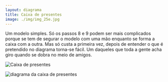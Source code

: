 ```yaml
---
layout: diagrama
title: Caixa de presentes
image: ./img/img_25e.jpg
---
```


Um modelo simples. Só os passos 8 e 9 podem ser mais complicados porque se tem de segurar o modelo com uma mão enquanto se forma a caixa com a outra. Mas só custa a primeira vez, depois de entender o que é pretendido no diagrama torna-se fácil. Um daqueles que toda a gente acha giro quando se dobra no meio de amigos.

![Caixa de presentes](../img/img_25e.jpg)

![diagrama da caixa de presentes](../img/img_dia_giftbox.jpg)